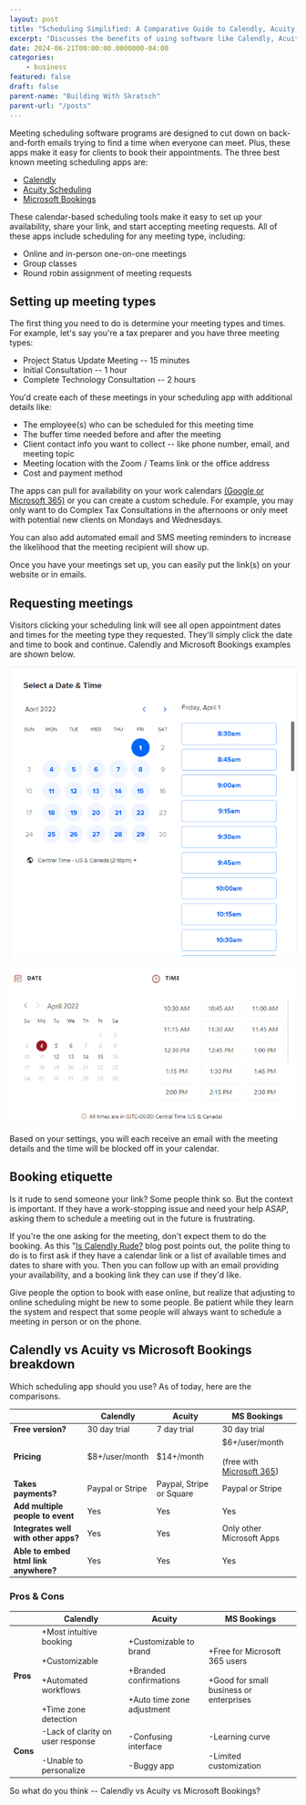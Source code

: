 ```yaml
---
layout: post
title: "Scheduling Simplified: A Comparative Guide to Calendly, Acuity, and Microsoft Bookings"
excerpt: "Discusses the benefits of using software like Calendly, Acuity Scheduling, and Microsoft Bookings to schedule meetings and reduce email back-and-forth."
date: 2024-06-21T00:00:00.0000000-04:00
categories:
    - business
featured: false
draft: false
parent-name: "Building With Skratsch"
parent-url: "/posts"
---
```

Meeting scheduling software programs are designed to cut down on
back-and-forth emails trying to find a time when everyone can meet.
Plus, these apps make it easy for clients to book their appointments.
The three best known meeting scheduling apps are:

-   [Calendly](https://calendly.com/)
-   [Acuity Scheduling](https://www.acuityscheduling.com/)
-   [Microsoft Bookings](https://www.microsoft.com/en-us/microsoft-365/business/scheduling-and-booking-app)

These calendar-based scheduling tools make it easy to set up your
availability, share your link, and start accepting meeting requests. All
of these apps include scheduling for any meeting type, including:

-   Online and in-person one-on-one meetings
-   Group classes
-   Round robin assignment of meeting requests

## Setting up meeting types

The first thing you need to do is determine your meeting types and
times. For example, let's say you're a tax preparer and you have three
meeting types:

-   Project Status Update Meeting -- 15 minutes
-   Initial Consultation -- 1 hour
-   Complete Technology Consultation -- 2 hours

You'd create each of these meetings in your scheduling app with
additional details like:

-   The employee(s) who can be scheduled for this meeting time
-   The buffer time needed before and after the meeting
-   Client contact info you want to collect -- like phone number, email,
    and meeting topic
-   Meeting location with the Zoom / Teams link or the office address
-   Cost and payment method

The apps can pull for availability on your work calendars [(Google or Microsoft 365)](/business/google-workspace-vs-microsoft-365/index.html) or you can create a custom schedule. For example, you
may only want to do Complex Tax Consultations in the afternoons or only
meet with potential new clients on Mondays and Wednesdays.

You can also add automated email and SMS meeting reminders to increase
the likelihood that the meeting recipient will show up.

Once you have your meetings set up, you can easily put the link(s) on
your website or in emails.

## Requesting meetings

Visitors clicking your scheduling link will see all open appointment
dates and times for the meeting type they requested. They'll simply
click the date and time to book and continue. Calendly and Microsoft
Bookings examples are shown below.

![calendly vs acuity](/images/post/calendly-calender.png)

![calendly vs acuity](/images/post/MS-bookings-calendar.png)

Based on your settings, you will each receive an email with the meeting
details and the time will be blocked off in your calendar.

## Booking etiquette

Is it rude to send someone your link? Some people think so. But the
context is important. If they have a work-stopping issue and need your
help ASAP, asking them to schedule a meeting out in the future is
frustrating.

If you're the one asking for the meeting, don't expect them to do the
booking. As this "[Is Calendly Rude?](https://calendly.com/blog/is-calendly-rude) blog post points out, the polite thing to do
is to first ask if they have a calendar link or a list of available
times and dates to share with you. Then you can follow up with an email
providing your availability, and a booking link they can use if they'd
like.

Give people the option to book with ease online, but realize that
adjusting to online scheduling might be new to some people. Be patient
while they learn the system and respect that some people will always
want to schedule a meeting in person or on the phone.

## Calendly vs Acuity vs Microsoft Bookings breakdown

Which scheduling app should you use? As of today, here are the
comparisons.

|  | Calendly | Acuity | MS Bookings |
| --- | --- | --- | --- |
| **Free version?** | 30 day trial | 7 day trial | 30 day trial |
| **Pricing** | $8+/user/month | $14+/month | $6+/user/month<br><br>(free with [Microsoft 365](/it-services/microsoft-365)) |
| **Takes payments?** | Paypal or Stripe | Paypal, Stripe or Square | Paypal or Stripe |
| **Add multiple people to event** | Yes | Yes | Yes |
| **Integrates well with other apps?** | Yes | Yes | Only other Microsoft Apps |
| **Able to embed html link anywhere?** | Yes | Yes | Yes |


### Pros & Cons

|  | Calendly | Acuity | MS Bookings |
| --- | --- | --- | --- |
| **Pros** | +Most intuitive booking<br><br>+Customizable<br><br>+Automated workflows<br><br>+Time zone detection | +Customizable to brand<br><br>+Branded confirmations<br><br>+Auto time zone adjustment | +Free for Microsoft 365 users<br><br>+Good for small business or enterprises |
| **Cons** | -Lack of clarity on user response<br><br>-Unable to personalize | -Confusing interface<br><br>-Buggy app | -Learning curve<br><br>-Limited customization |

So what do you think -- Calendly vs Acuity vs Microsoft Bookings?